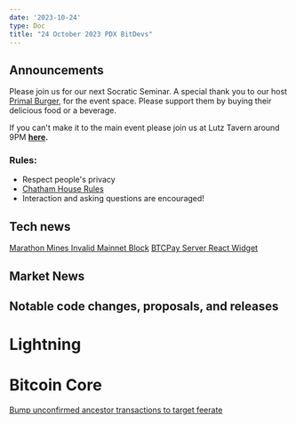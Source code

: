 ```yaml
---
date: '2023-10-24'
type: Doc
title: "24 October 2023 PDX BitDevs"
---
```


## Announcements

Please join us for our next Socratic Seminar. A special thank you to our host <a href="https://dicksprimalburger.com/" data-no-summary>Primal Burger</a>, for the event space. Please support them by buying their delicious food or a beverage.

If you can't make it to the main event please join us at Lutz Tavern around 9PM **<a href="https://www.lutztavern.com/" data-no-summary>here</a>.**

### Rules:
- Respect people's privacy
- [Chatham House Rules](https://www.chathamhouse.org/about-us/chatham-house-rule)
- Interaction and asking questions are encouraged!

## Tech news
[Marathon Mines Invalid Mainnet Block](https://cointelegraph.com/news/bitcoin-mining-firm-marathon-mines-invalid-block-btc)
[BTCPay Server React Widget](https://bitcoinmagazine.com/technical/bitcoin-payment-service-btcpay-server-now-easier-to-integrate-with-react-apps)

## Market News

## Notable code changes, proposals, and releases

# Lightning

# Bitcoin Core
[Bump unconfirmed ancestor transactions to target feerate](https://github.com/bitcoin/bitcoin/pull/26152)
